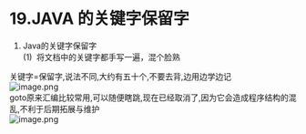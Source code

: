 # 19.JAVA 的关键字保留字

1. Java的关键字保留字<br />(1)  将文档中的关键字都手写一遍，混个脸熟

关键字=保留字,说法不同,大约有五十个,不要去背,边用边学边记<br />![image.png](https://cdn.nlark.com/yuque/0/2019/png/349894/1559008693778-b0776aef-c60d-4970-8b85-7b66c266e104.png#align=left&display=inline&height=172&name=image.png&originHeight=172&originWidth=376&size=55545&status=done&width=376)<br />goto原来汇编比较常用,可以随便瞎跳,现在已经取消了,因为它会造成程序结构的混乱,不利于后期拓展与维护<br />![image.png](https://cdn.nlark.com/yuque/0/2019/png/349894/1559008779550-bdf337b8-c6b3-49ad-8f0b-f14622daa9a9.png#align=left&display=inline&height=333&name=image.png&originHeight=333&originWidth=186&size=24383&status=done&width=186)
